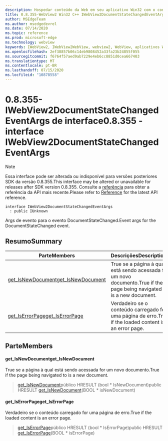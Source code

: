 ```yaml
---
description: Hospedar conteúdo da Web em seu aplicativo Win32 com o controle WebView2 do Microsoft Edge
title: 0.8.355-WebView2 Win32 C++ IWebView2DocumentStateChangedEventArgs
author: MSEdgeTeam
ms.author: msedgedevrel
ms.date: 07/14/2020
ms.topic: reference
ms.prod: microsoft-edge
ms.technology: webview
keywords: IWebView2, IWebView2WebView, webview2, WebView, aplicativos Win32, Win32, Edge
ms.openlocfilehash: 2ef38857b06c14eb9808452a33fa23b24855f055
ms.sourcegitcommit: f6764f57aed9ab7229e4eb6cc8851d0cea667403
ms.translationtype: MT
ms.contentlocale: pt-BR
ms.lasthandoff: 07/15/2020
ms.locfileid: "10878558"
---
```

# <span data-ttu-id="bf718-104">0.8.355-IWebView2DocumentStateChangedEventArgs de interface</span><span class="sxs-lookup"><span data-stu-id="bf718-104">0.8.355 - interface IWebView2DocumentStateChangedEventArgs</span></span> 

> [!NOTE]
> <span data-ttu-id="bf718-105">Essa interface pode ser alterada ou indisponível para versões posteriores SDK da versão 0.8.355.</span><span class="sxs-lookup"><span data-stu-id="bf718-105">This interface may be altered or unavailable for releases after SDK version 0.8.355.</span></span> <span data-ttu-id="bf718-106">Consulte a [referência](../../../webview2-api-reference.md) para obter a referência da API mais recente.</span><span class="sxs-lookup"><span data-stu-id="bf718-106">Please refer to [Reference](../../../webview2-api-reference.md) for the latest API reference.</span></span>

```
interface IWebView2DocumentStateChangedEventArgs
  : public IUnknown
```

<span data-ttu-id="bf718-107">Args de evento para o evento DocumentStateChanged.</span><span class="sxs-lookup"><span data-stu-id="bf718-107">Event args for the DocumentStateChanged event.</span></span>

## <span data-ttu-id="bf718-108">Resumo</span><span class="sxs-lookup"><span data-stu-id="bf718-108">Summary</span></span>

 <span data-ttu-id="bf718-109">Parte</span><span class="sxs-lookup"><span data-stu-id="bf718-109">Members</span></span>                        | <span data-ttu-id="bf718-110">Descrições</span><span class="sxs-lookup"><span data-stu-id="bf718-110">Descriptions</span></span>
--------------------------------|---------------------------------------------
[<span data-ttu-id="bf718-111">get_IsNewDocument</span><span class="sxs-lookup"><span data-stu-id="bf718-111">get_IsNewDocument</span></span>](#get_isnewdocument) | <span data-ttu-id="bf718-112">True se a página à qual está sendo acessada for um novo documento.</span><span class="sxs-lookup"><span data-stu-id="bf718-112">True if the page being navigated to is a new document.</span></span>
[<span data-ttu-id="bf718-113">get_IsErrorPage</span><span class="sxs-lookup"><span data-stu-id="bf718-113">get_IsErrorPage</span></span>](#get_iserrorpage) | <span data-ttu-id="bf718-114">Verdadeiro se o conteúdo carregado for uma página de erro.</span><span class="sxs-lookup"><span data-stu-id="bf718-114">True if the loaded content is an error page.</span></span>

## <span data-ttu-id="bf718-115">Parte</span><span class="sxs-lookup"><span data-stu-id="bf718-115">Members</span></span>

#### <span data-ttu-id="bf718-116">get_IsNewDocument</span><span class="sxs-lookup"><span data-stu-id="bf718-116">get_IsNewDocument</span></span> 

<span data-ttu-id="bf718-117">True se a página à qual está sendo acessada for um novo documento.</span><span class="sxs-lookup"><span data-stu-id="bf718-117">True if the page being navigated to is a new document.</span></span>

> <span data-ttu-id="bf718-118">[get_IsNewDocument](#get_isnewdocument)público HRESULT (bool \* IsNewDocument)</span><span class="sxs-lookup"><span data-stu-id="bf718-118">public HRESULT [get_IsNewDocument](#get_isnewdocument)(BOOL \* isNewDocument)</span></span>

#### <span data-ttu-id="bf718-119">get_IsErrorPage</span><span class="sxs-lookup"><span data-stu-id="bf718-119">get_IsErrorPage</span></span> 

<span data-ttu-id="bf718-120">Verdadeiro se o conteúdo carregado for uma página de erro.</span><span class="sxs-lookup"><span data-stu-id="bf718-120">True if the loaded content is an error page.</span></span>

> <span data-ttu-id="bf718-121">[get_IsErrorPage](#get_iserrorpage)público HRESULT (bool \* IsErrorPage)</span><span class="sxs-lookup"><span data-stu-id="bf718-121">public HRESULT [get_IsErrorPage](#get_iserrorpage)(BOOL \* isErrorPage)</span></span>

